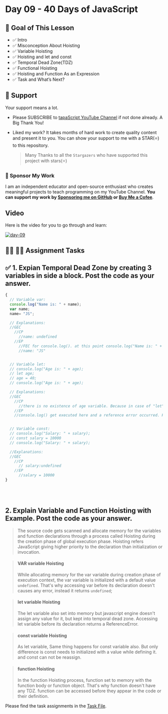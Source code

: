 # Day 09 - 40 Days of JavaScript

## **🎯 Goal of This Lesson**

- ✅ Intro
- ✅ Misconception About Hoisting
- ✅ Variable Hoisting
- ✅ Hoisting and let and const
- ✅ Temporal Dead Zone(TDZ)
- ✅ Functional Hoisting
- ✅ Hoisting and Function As an Expression
- ✅ Task and What’s Next?

## 🫶 Support
Your support means a lot.

- Please SUBSCRIBE to [tapaScript YouTube Channel](https://youtube.com/tapasadhikary) if not done already. A Big Thank You!
- Liked my work? It takes months of hard work to create quality content and present it to you. You can show your support to me with a STAR(⭐) to this repository.

    > Many Thanks to all the `Stargazers` who have supported this project with stars(⭐)

### 🤝 Sponsor My Work
I am an independent educator and open-source enthusiast who creates meaningful projects to teach programming on my YouTube Channel. **You can support my work by [Sponsoring me on GitHub](https://github.com/sponsors/atapas) or [Buy Me a Cofee](https://buymeacoffee.com/tapasadhikary)**.

## Video
Here is the video for you to go through and learn:

[![day-09](./banner.png)](https://youtu.be/OqMxh1QdYEg "Video")

## **👩‍💻 🧑‍💻 Assignment Tasks**

## ✅ 1. Expian Temporal Dead Zone by creating 3 variables in side a block. Post the code as your answer.

```js
{
  // Variable var:
  console.log("Name is: " + name);
  var name;
  name= "JS";

  // Explanations:
  //GEC
    //CP
      //name: undefined
    //EP
      //FEC for console.log(). at this point console.log("Name is: " + name) is executed and found the name variable as undefined. so no error occurred.
      //name: "JS"


  // Variable let:
  // console.log("Age is: " + age);
  // let age;
  // age = 40;
  // console.log("Age is: " + age);

  // Explanations:
  //GEC
    //CP
      //there is no existence of age variable. Because in case of "let" no memory gets assigned or created for age;
    //EP 
    //console.log() get executed here and a reference error occurred. Here temporal dead zone or TDZ is being happened. TDZ start from line 14 end at line 16. 


  // Variable const:
  // console.log("Salary: " + salary);
  // const salary = 10000
  // console.log("Salary: " + salary);

  //Explanations:
  //GEC
    //CP
      // salary:undefined
    //EP
      //salary = 10000
}
```


<br/><br/>

## 2. Explain Variable and Function Hoisting with Example. Post the code as your answer.

>The source code gets scanned and allocate memory for the variables and function declarations through a process called Hoisting during the creation phase of global execution phase.
>Hoisting refers JavaScript giving higher priority to the declaration than initialization or invocation.

> #### VAR variable Hoisting  
> While allocating memory for the var variable during creation phase of execution context, the var variable is initialized with a default value `undefined`. That's why accessing var before its declaration doesn't causes any error, instead it returns `undefined`; 

> #### let variable Hoisting
> The let variable also set into memory but javascript engine doesn't assign any value for it, but kept into temporal dead zone. Accessing let variable before its declaration returns a ReferenceError.

> #### const variable Hoisting
> As let variable, Same thing happens for const variable also. But only difference is const needs to initialized with a value while defining it. and const can not be reassign.

> #### function Hoisting
> In the function Hoisting process, function set to memory with the function body or function object. That's why function doesn't have any TDZ. function can be accessed before they appear in the code or their definition. 

Please find the task assignments in the [Task File](./task.md).